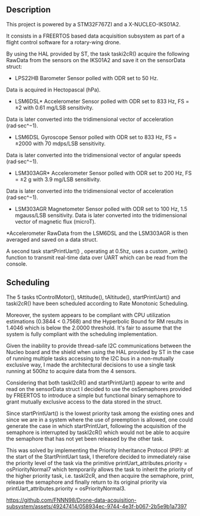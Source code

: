 ## Description 
This project is powered by a STM32F767ZI and a X-NUCLEO-IKS01A2. 

It consists in a FREERTOS based data acquisition subsystem as part of a flight control software for a rotary-wing drone.


By using the HAL provided by ST, the task taski2cR() acquire the following RawData from the sensors on the IKS01A2 and save it on the sensorData struct:

- LPS22HB Barometer
  Sensor polled with ODR set to 50 Hz.

Data is acquired in Hectopascal (hPa).

- LSM6DSL* Accelerometer
  Sensor polled with ODR set to 833 Hz,
  FS = ±2 with 0.61 mg/LSB sensitivity.
  
Data is later converted into the tridimensional vector of acceleration (rad·sec^−1).

- LSM6DSL Gyroscope
  Sensor polled with ODR set to 833 Hz,
  FS = ±2000 with 70 mdps/LSB sensitivity.
  
Data is later converted into the tridimensional vector of angular speeds (rad·sec^−1).

- LSM303AGR* Accelerometer
  Sensor polled with ODR set to 200 Hz,
  FS = ±2 g with 3.9 mg/LSB sensitivity.

Data is later converted into the tridimensional vector of acceleration (rad·sec^−1).

- LSM303AGR Magnetometer
  Sensor polled with ODR set to 100 Hz,
  1.5 mgauss/LSB sensitivity.
Data is later converted into the tridimensional vector of magnetic flux (microT).


*Accelerometer RawData from the LSM6DSL and the LSM303AGR is then averaged and saved on a data struct. 


A second task startPrintUart() , operating at 0.5hz, uses a custom _write() function to transmit real-time data over UART which can be read from the console.

## Scheduling
The 5 tasks tControlMotor(), tAttitude(), tAltitude(), startPrintUart() and taski2cR() have been scheduled according to Rate Monotonic Scheduling.

Moreover, the system appears to be compliant with CPU utilization estimations (0.3844 < 0.7568) and the Hyperbolic Bound for RM results in 1.4046 which is below the 2.0000 threshold. It's fair to assume that the system is fully compliant with the scheduling implementation.

Given the inability to provide thread-safe I2C communications between the Nucleo board and the shield when using the HAL provided by ST in the case of running multiple tasks accessing to the I2C bus in a non-mutually exclusive way, I made the architectural decisions to use a single task running at 500hz to acquire data from the 4 sensors.

Considering that both taskI2cR() and startPrintUart() appear to write and read on the sensorData struct I decided to use the osSemaphores provided by FREERTOS to introduce a simple but functional binary semaphore to grant mutually exclusive access to the data stored in the struct.

Since startPrintUart() is the lowest priority task among the existing ones and since we are in a system where the use of preemption is allowed, one could generate the case in which startPrintUart, following the acquisition of the semaphore is interrupted by taskI2cR() which would not be able to acquire the semaphore that has not yet been released by the other task.

This was solved by implementing the Priority Inheritance Protocol (PIP): at the start of the StartPrintUart task, I therefore decided
to immediately raise the priority level of the task via the primitive printUart_attributes.priority =
osPriorityNormal7 which temporarily allows the task to inherit the priority of the higher priority task,
i.e. taskI2cR, and then acquire the semaphore, print, release the semaphore and finally return to its original priority
via printUart_attributes.priority = osPriorityNormal3.

https://github.com/FNNN98/Drone-data-acquisition-subsystem/assets/49247414/058934ec-9744-4e3f-b067-2b5e9b1a7397


